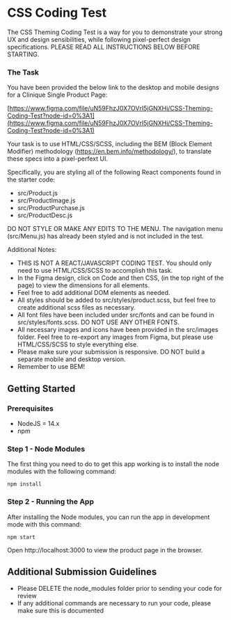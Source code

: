 # CSS Coding Test

The CSS Theming Coding Test is a way for you to demonstrate your strong UX and design sensibilities, while following pixel-perfect design specifications. PLEASE READ ALL INSTRUCTIONS BELOW BEFORE STARTING.

### The Task

You have been provided the below link to the desktop and mobile designs for a Clinique Single Product Page:

[https://www.figma.com/file/uN59FhzJ0X7OVrI5jGNXHi/CSS-Theming-Coding-Test?node-id=0%3A1](https://www.figma.com/file/uN59FhzJ0X7OVrI5jGNXHi/CSS-Theming-Coding-Test?node-id=0%3A1)

Your task is to use HTML/CSS/SCSS, including the BEM (Block Element Modifier) methodology (https://en.bem.info/methodology/), to translate these specs into a pixel-perfext UI.

Specifically, you are styling all of the following React components found in the starter code:

- src/Product.js
- src/ProductImage.js
- src/ProductPurchase.js
- src/ProductDesc.js

DO NOT STYLE OR MAKE ANY EDITS TO THE MENU. The navigation menu (src/Menu.js) has already been styled and is not included in the test.

Additional Notes:

- THIS IS NOT A REACT/JAVASCRIPT CODING TEST. You should only need to use HTML/CSS/SCSS to accomplish this task.
- In the Figma design, click on Code and then CSS, (in the top right of the page) to view the dimensions for all elements.
- Feel free to add additional DOM elements as needed.
- All styles should be added to src/styles/product.scss, but feel free to create additional scss files as necessary.
- All font files have been included under src/fonts and can be found in src/styles/fonts.scss. DO NOT USE ANY OTHER FONTS.
- All necessary images and icons have been provided in the src/images folder. Feel free to re-export any images from Figma, but please use HTML/CSS/SCSS to style everything else.
- Please make sure your submission is responsive. DO NOT build a separate mobile and desktop version.
- Remember to use BEM!

## Getting Started

### Prerequisites

- NodeJS = 14.x
- npm

### Step 1 - Node Modules

The first thing you need to do to get this app working is to install the node modules with the following command:

    npm install

### Step 2 - Running the App

After installing the Node modules, you can run the app in development mode with this command:

    npm start

Open http://localhost:3000 to view the product page in the browser.

## Additional Submission Guidelines

- Please DELETE the node_modules folder prior to sending your code for review
- If any additional commands are necessary to run your code, please make sure this is documented
